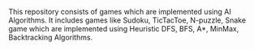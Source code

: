 This repository consists of games which are implemented using AI Algorithms. It includes games like Sudoku, TicTacToe, N-puzzle, Snake game which are implemented using Heuristic DFS, BFS, A*, MinMax, Backtracking Algorithms. 
